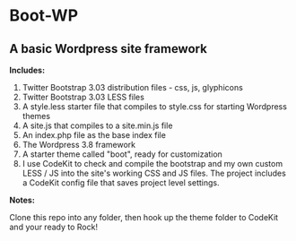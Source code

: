Boot-WP
====

A basic Wordpress site framework
----------------------

**Includes:**

1. Twitter Bootstrap 3.03 distribution files - css, js, glyphicons
2. Twitter Bootstrap 3.03 LESS files
3. A style.less starter file that compiles to style.css for starting Wordpress themes
4. A site.js that compiles to a site.min.js file
5. An index.php file as the base index file
6. The Wordpress 3.8 framework
7. A starter theme called "boot", ready for customization
8. I use CodeKit to check and compile the bootstrap and my own custom LESS / JS into the site's working CSS and JS files. The project includes a CodeKit config file that saves project level settings.

**Notes:** 

Clone this repo into any folder, then hook up the theme folder to CodeKit and your ready to Rock!
